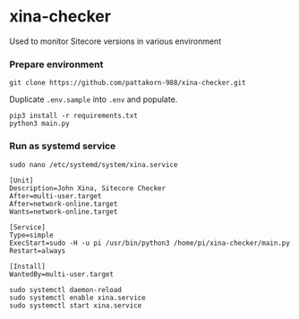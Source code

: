# xina-checker

Used to monitor Sitecore versions in various environment

### Prepare environment

```
git clone https://github.com/pattakorn-988/xina-checker.git
```

Duplicate ``.env.sample`` into ``.env`` and populate.

```
pip3 install -r requirements.txt
python3 main.py
```

### Run as systemd service

```
sudo nano /etc/systemd/system/xina.service
```
```
[Unit]
Description=John Xina, Sitecore Checker
After=multi-user.target
After=network-online.target
Wants=network-online.target

[Service]
Type=simple
ExecStart=sudo -H -u pi /usr/bin/python3 /home/pi/xina-checker/main.py
Restart=always

[Install]
WantedBy=multi-user.target
```
```
sudo systemctl daemon-reload
sudo systemctl enable xina.service
sudo systemctl start xina.service
```
